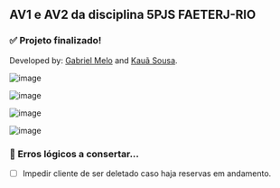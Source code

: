 ## AV1 e AV2 da disciplina 5PJS **FAETERJ-RIO**

### ✅ Projeto finalizado!

Developed by: [Gabriel Melo](https://github.com/Cianeto) and [Kauã Sousa](https://github.com/kaua-sousaa/).

![image](https://github.com/Cianeto/5PJS-ParkingSystem/assets/97137926/20af9086-af81-4711-ba3c-b2dd39fac30a)

![image](https://github.com/Cianeto/5PJS-ParkingSystem/assets/97137926/6b6367f0-adc8-4765-93b2-5c6a63aab32c)

![image](https://github.com/Cianeto/5PJS-ParkingSystem/assets/97137926/21027ed8-4297-49c3-93f4-d2e2c48b7c1a)

![image](https://github.com/Cianeto/5PJS-ParkingSystem/assets/97137926/797db51a-32bf-4fd4-a55e-e68f08c3aa2b)

### 🔨 Erros lógicos a consertar...

- [ ] Impedir cliente de ser deletado caso haja reservas em andamento.
